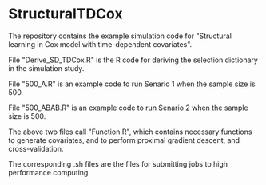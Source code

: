 # StructuralTDCox

The repository contains the example simulation code for "Structural learning in Cox model with time-dependent covariates".

File "Derive_SD_TDCox.R" is the R code for deriving the selection dictionary in the simulation study.

File "500_A.R" is an example code to run Senario 1 when the sample size is 500.

File "500_ABAB.R" is an example code to run Senario 2 when the sample size is 500.

The above two files call "Function.R", which contains necessary functions to generate covariates, and to perform proximal gradient descent, and cross-validation.

The corresponding .sh files are the files for submitting jobs to high performance computing.
